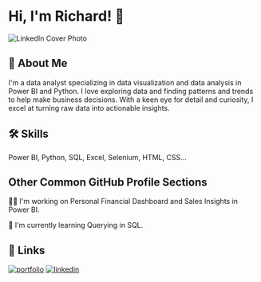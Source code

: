 # Hi, I'm Richard! 👋

![LinkedIn Cover Photo](https://media.licdn.com/dms/image/D4D16AQGomEPNMnpkcw/profile-displaybackgroundimage-shrink_350_1400/0/1683737899116?e=1695859200&v=beta&t=CmQfhVlqd6yeBazRrSzNz_piopl_u585u2YaTrNIVzc)

## 🚀 About Me
I'm a data analyst specializing in data visualization and data analysis in Power BI and Python. I love exploring data and finding patterns and trends to help make business decisions. With a keen eye for detail and curiosity, I excel at turning raw data into actionable insights.


## 🛠 Skills
Power BI, Python, SQL, Excel, Selenium, HTML, CSS...


## Other Common GitHub Profile Sections
👩‍💻 I'm  working on Personal Financial Dashboard and Sales Insights in Power BI.

🧠 I'm currently learning Querying in SQL.





## 🔗 Links
[![portfolio](https://img.shields.io/badge/my_portfolio-000?style=for-the-badge&logo=ko-fi&logoColor=white)](https://richardparado.github.io/personal_website/)
[![linkedin](https://img.shields.io/badge/linkedin-0A66C2?style=for-the-badge&logo=linkedin&logoColor=white)](https://www.linkedin.com/in/richardparado/)





